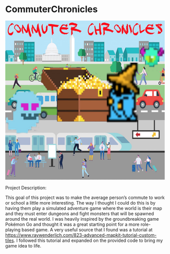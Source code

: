 # CommuterChronicles


![AppIcon](https://github.com/phr-nk/CommuterChronicles/blob/master/MapQuest/Assets.xcassets/AppIcon.appiconset/1024.png)


Project Description: 

This goal of this project was to make the average person’s commute to work or school a little more interesting.  The way I thought I could do this is by having them play a simulated adventure game where the world is their map and they must enter dungeons and fight monsters that will be spawned around the real world. I was heavily inspired by the groundbreaking game Pokémon Go and thought it was a great starting point for a more role-playing based game. A very useful source that I found was a tutorial at https://www.raywenderlich.com/823-advanced-mapkit-tutorial-custom-tiles. I followed this tutorial and expanded on the provided code to bring my game idea to life.  

